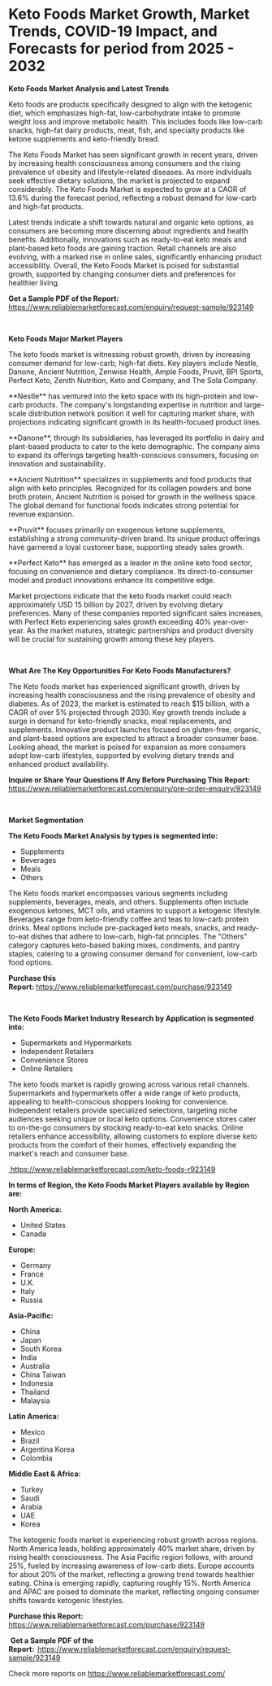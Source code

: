 <p><h1>Keto Foods Market Growth, Market Trends, COVID-19 Impact, and Forecasts for period from 2025 - 2032</h1></p><p><strong>Keto Foods Market Analysis and Latest Trends</strong></p>
<p><p>Keto foods are products specifically designed to align with the ketogenic diet, which emphasizes high-fat, low-carbohydrate intake to promote weight loss and improve metabolic health. This includes foods like low-carb snacks, high-fat dairy products, meat, fish, and specialty products like ketone supplements and keto-friendly bread. </p><p>The Keto Foods Market has seen significant growth in recent years, driven by increasing health consciousness among consumers and the rising prevalence of obesity and lifestyle-related diseases. As more individuals seek effective dietary solutions, the market is projected to expand considerably. The Keto Foods Market is expected to grow at a CAGR of 13.6% during the forecast period, reflecting a robust demand for low-carb and high-fat products.</p><p>Latest trends indicate a shift towards natural and organic keto options, as consumers are becoming more discerning about ingredients and health benefits. Additionally, innovations such as ready-to-eat keto meals and plant-based keto foods are gaining traction. Retail channels are also evolving, with a marked rise in online sales, significantly enhancing product accessibility. Overall, the Keto Foods Market is poised for substantial growth, supported by changing consumer diets and preferences for healthier living.</p></p>
<p><strong>Get a Sample PDF of the Report:&nbsp;</strong> <a href="https://www.reliablemarketforecast.com/enquiry/request-sample/923149?utm_campaign=2853&utm_medium=2&utm_source=Github&utm_content=ia&utm_term=21032025&utm_id=keto-foods">https://www.reliablemarketforecast.com/enquiry/request-sample/923149</a></p>
<p>&nbsp;</p>
<p><strong>Keto Foods Major Market Players</strong></p>
<p><p>The keto foods market is witnessing robust growth, driven by increasing consumer demand for low-carb, high-fat diets. Key players include Nestle, Danone, Ancient Nutrition, Zenwise Health, Ample Foods, Pruvit, BPI Sports, Perfect Keto, Zenith Nutrition, Keto and Company, and The Sola Company.</p><p>**Nestle** has ventured into the keto space with its high-protein and low-carb products. The company's longstanding expertise in nutrition and large-scale distribution network position it well for capturing market share, with projections indicating significant growth in its health-focused product lines.</p><p>**Danone**, through its subsidiaries, has leveraged its portfolio in dairy and plant-based products to cater to the keto demographic. The company aims to expand its offerings targeting health-conscious consumers, focusing on innovation and sustainability.</p><p>**Ancient Nutrition** specializes in supplements and food products that align with keto principles. Recognized for its collagen powders and bone broth protein, Ancient Nutrition is poised for growth in the wellness space. The global demand for functional foods indicates strong potential for revenue expansion.</p><p>**Pruvit** focuses primarily on exogenous ketone supplements, establishing a strong community-driven brand. Its unique product offerings have garnered a loyal customer base, supporting steady sales growth.</p><p>**Perfect Keto** has emerged as a leader in the online keto food sector, focusing on convenience and dietary compliance. Its direct-to-consumer model and product innovations enhance its competitive edge.</p><p>Market projections indicate that the keto foods market could reach approximately USD 15 billion by 2027, driven by evolving dietary preferences. Many of these companies reported significant sales increases, with Perfect Keto experiencing sales growth exceeding 40% year-over-year. As the market matures, strategic partnerships and product diversity will be crucial for sustaining growth among these key players.</p></p>
<p>&nbsp;</p>
<p><strong>What Are The Key Opportunities For Keto Foods Manufacturers?</strong></p>
<p><p>The Keto foods market has experienced significant growth, driven by increasing health consciousness and the rising prevalence of obesity and diabetes. As of 2023, the market is estimated to reach $15 billion, with a CAGR of over 5% projected through 2030. Key growth trends include a surge in demand for keto-friendly snacks, meal replacements, and supplements. Innovative product launches focused on gluten-free, organic, and plant-based options are expected to attract a broader consumer base. Looking ahead, the market is poised for expansion as more consumers adopt low-carb lifestyles, supported by evolving dietary trends and enhanced product availability.</p></p>
<p><strong>Inquire or Share Your Questions If Any Before Purchasing This Report:</strong> <a href="https://www.reliablemarketforecast.com/enquiry/pre-order-enquiry/923149?utm_campaign=2853&utm_medium=2&utm_source=Github&utm_content=ia&utm_term=21032025&utm_id=keto-foods">https://www.reliablemarketforecast.com/enquiry/pre-order-enquiry/923149</a></p>
<p>&nbsp;</p>
<p><strong>Market Segmentation</strong></p>
<p><strong>The Keto Foods Market Analysis by types is segmented into:</strong></p>
<p><ul><li>Supplements</li><li>Beverages</li><li>Meals</li><li>Others</li></ul></p>
<p><p>The Keto foods market encompasses various segments including supplements, beverages, meals, and others. Supplements often include exogenous ketones, MCT oils, and vitamins to support a ketogenic lifestyle. Beverages range from keto-friendly coffee and teas to low-carb protein drinks. Meal options include pre-packaged keto meals, snacks, and ready-to-eat dishes that adhere to low-carb, high-fat principles. The "Others" category captures keto-based baking mixes, condiments, and pantry staples, catering to a growing consumer demand for convenient, low-carb food options.</p></p>
<p><strong>Purchase this Report:&nbsp;</strong><a href="https://www.reliablemarketforecast.com/purchase/923149?utm_campaign=2853&utm_medium=2&utm_source=Github&utm_content=ia&utm_term=21032025&utm_id=keto-foods">https://www.reliablemarketforecast.com/purchase/923149</a></p>
<p>&nbsp;</p>
<p><strong>The Keto Foods Market Industry Research by Application is segmented into:</strong></p>
<p><ul><li>Supermarkets and Hypermarkets</li><li>Independent Retailers</li><li>Convenience Stores</li><li>Online Retailers</li></ul></p>
<p><p>The keto foods market is rapidly growing across various retail channels. Supermarkets and hypermarkets offer a wide range of keto products, appealing to health-conscious shoppers looking for convenience. Independent retailers provide specialized selections, targeting niche audiences seeking unique or local keto options. Convenience stores cater to on-the-go consumers by stocking ready-to-eat keto snacks. Online retailers enhance accessibility, allowing customers to explore diverse keto products from the comfort of their homes, effectively expanding the market's reach and consumer base.</p></p>
<p><a href="https://www.reliablemarketforecast.com/keto-foods-r923149?utm_campaign=2853&utm_medium=2&utm_source=Github&utm_content=ia&utm_term=21032025&utm_id=keto-foods">&nbsp;https://www.reliablemarketforecast.com/keto-foods-r923149</a></p>
<p><strong>In terms of Region, the Keto Foods Market Players available by Region are:</strong></p>
<p>
    <p> <strong> North America: </strong>
        <ul>
            <li>United States</li>
            <li>Canada</li>
        </ul>
        </p> 
    <p> <strong> Europe: </strong>
        <ul>
            <li>Germany</li>
            <li>France</li>
            <li>U.K.</li>
            <li>Italy</li>
            <li>Russia</li>
        </ul>
        </p> 
    <p> <strong> Asia-Pacific: </strong>
        <ul>
            <li>China</li>
            <li>Japan</li>
            <li>South Korea</li>
            <li>India</li>
            <li>Australia</li>
            <li>China Taiwan</li>
            <li>Indonesia</li>
            <li>Thailand</li>
            <li>Malaysia</li>
        </ul>
        </p> 
    <p> <strong> Latin America: </strong>
        <ul>
            <li>Mexico</li>
            <li>Brazil</li>
            <li>Argentina Korea</li>
            <li>Colombia</li>
        </ul>
        </p> 
    <p> <strong> Middle East & Africa: </strong>
        <ul>
            <li>Turkey</li>
            <li>Saudi</li>
            <li>Arabia</li>
            <li>UAE</li>
            <li>Korea</li>
        </ul>
    </p>
    </p>
<p><p>The ketogenic foods market is experiencing robust growth across regions. North America leads, holding approximately 40% market share, driven by rising health consciousness. The Asia Pacific region follows, with around 25%, fueled by increasing awareness of low-carb diets. Europe accounts for about 20% of the market, reflecting a growing trend towards healthier eating. China is emerging rapidly, capturing roughly 15%. North America and APAC are poised to dominate the market, reflecting ongoing consumer shifts towards ketogenic lifestyles.</p></p>
<p><strong>Purchase this Report: </strong><a href="https://www.reliablemarketforecast.com/purchase/923149?utm_campaign=2853&utm_medium=2&utm_source=Github&utm_content=ia&utm_term=21032025&utm_id=keto-foods">https://www.reliablemarketforecast.com/purchase/923149</a></p>
<p>&nbsp;<strong>Get a Sample PDF of the Report:&nbsp;&nbsp;</strong><a href="https://www.reliablemarketforecast.com/enquiry/request-sample/923149?utm_campaign=2853&utm_medium=2&utm_source=Github&utm_content=ia&utm_term=21032025&utm_id=keto-foods">https://www.reliablemarketforecast.com/enquiry/request-sample/923149</a></p>
<p><strong></strong></p>
<p>Check more reports on <a href="https://www.reliablemarketforecast.com/?utm_campaign=2853&utm_medium=2&utm_source=Github&utm_content=ia&utm_term=21032025&utm_id=keto-foods">https://www.reliablemarketforecast.com/</a></p>